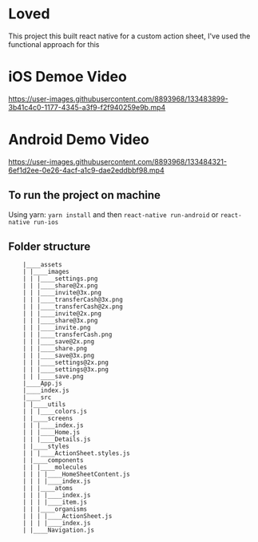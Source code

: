 # Loved

This project this built react native for a custom action sheet, I've used the functional approach for this


# iOS Demoe Video
https://user-images.githubusercontent.com/8893968/133483899-3b41c4c0-1177-4345-a3f9-f2f940259e9b.mp4



# Android Demo Video
https://user-images.githubusercontent.com/8893968/133484321-6ef1d2ee-0e26-4acf-a1c9-dae2eddbbf98.mp4



## To run the project on machine

Using yarn: `yarn install` and then
`react-native run-android`
or 
`react-native run-ios`


## Folder structure

        |____assets
        | |____images
        | | |____settings.png
        | | |____share@2x.png
        | | |____invite@3x.png
        | | |____transferCash@3x.png
        | | |____transferCash@2x.png
        | | |____invite@2x.png
        | | |____share@3x.png
        | | |____invite.png
        | | |____transferCash.png
        | | |____save@2x.png
        | | |____share.png
        | | |____save@3x.png
        | | |____settings@2x.png
        | | |____settings@3x.png
        | | |____save.png
        |____App.js
        |____index.js
        |____src
        | |____utils
        | | |____colors.js
        | |____screens
        | | |____index.js
        | | |____Home.js
        | | |____Details.js
        | |____styles
        | | |____ActionSheet.styles.js
        | |____components
        | | |____molecules
        | | | |____HomeSheetContent.js
        | | | |____index.js
        | | |____atoms
        | | | |____index.js
        | | | |____item.js
        | | |____organisms
        | | | |____ActionSheet.js
        | | | |____index.js
        | |____Navigation.js
